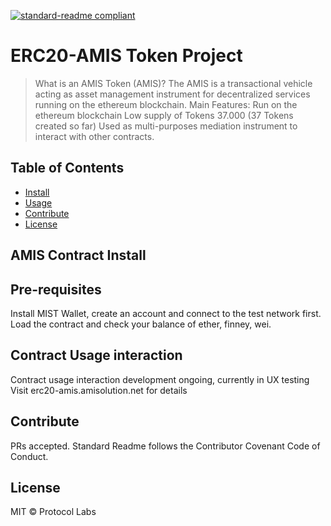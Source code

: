 [![standard-readme compliant](https://img.shields.io/badge/readme%20style-standard-brightgreen.svg?style=flat-square)](https://github.com/RichardLitt/standard-readme)

# ERC20-AMIS Token Project

> What is an AMIS Token (AMIS)? The AMIS is a transactional vehicle acting as asset management instrument for decentralized services running on the ethereum blockchain.
Main Features:
Run on the ethereum blockchain
Low supply of Tokens 37.000 (37 Tokens created so far)
Used as multi-purposes mediation instrument to interact with other contracts.

## Table of Contents

- [Install](#install)
- [Usage](#usage)
- [Contribute](#contribute)
- [License](#license)

## AMIS Contract Install
## Pre-requisites
Install MIST Wallet, create an account and connect to the test network first.
Load the contract and check your balance of ether, finney, wei.

## Contract Usage interaction
Contract usage interaction development ongoing, currently in UX testing
Visit erc20-amis.amisolution.net for details

## Contribute

PRs accepted.
Standard Readme follows the Contributor Covenant Code of Conduct.

## License

MIT © Protocol Labs
